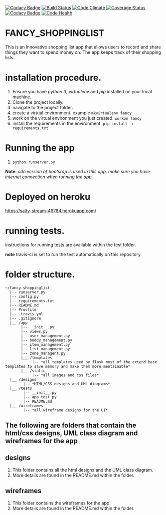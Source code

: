[![Codacy Badge](https://api.codacy.com/project/badge/Grade/644d536ad2664d2a96934040e4a2d240)](https://www.codacy.com/app/dann254/fancy-shoppinglist?utm_source=github.com&utm_medium=referral&utm_content=dann254/fancy-shoppinglist&utm_campaign=badger)
[![Build Status](https://travis-ci.org/dann254/fancy-shoppinglist.svg?branch=flask-basics)](https://travis-ci.org/dann254/fancy-shoppinglist)
[![Code Climate](https://codeclimate.com/github/dann254/fancy-shoppinglist/badges/gpa.svg)](https://codeclimate.com/github/dann254/fancy-shoppinglist/)
[![Coverage Status](https://coveralls.io/repos/github/dann254/fancy-shoppinglist/badge.svg?branch=master)](https://coveralls.io/github/dann254/fancy-shoppinglist?branch=master)
[![Codacy Badge](https://api.codacy.com/project/badge/Grade/644d536ad2664d2a96934040e4a2d240)](https://www.codacy.com/app/dann254/fancy-shoppinglist?utm_source=github.com&amp;utm_medium=referral&amp;utm_content=dann254/fancy-shoppinglist&amp;utm_campaign=Badge_Grade)
[![Code Health](https://landscape.io/github/dann254/fancy-shoppinglist/master/landscape.svg?style=flat)](https://landscape.io/github/dann254/fancy-shoppinglist/master)


# FANCY_SHOPPINGLIST
This is an innovative shopping list app that allows users to record and share things they want to spend money on. The app keeps track of their shopping lists.

# installation procedure.
  1. Ensure you have *python 3*, *virtualenv* and *pip* installed on your local machine.
  2. Clone the project locally.
  3. navigate to the project folder.
  4. create a virtual environment. example `mkvirtualenv fancy`
  5. work on the virtual environment you just created. `workon fancy`
  6. install the requirements in the environment. `pip install -r requirements.txt`

# Running the app
  1. `python runserver.py`

  **Note**: *cdn version of bootsrap is used in this app. make sure you have internet connection when running the app*

# Deployed on heroku
  https://salty-stream-46784.herokuapp.com/

# running tests.
  instructions for running tests are available within the test folder.

  **note** travis-ci is set to run the test automatically on this repository

# folder structure.
```
~/fancy-shoppinglist
  |-- runserver.py
  |-- config.py
  |-- requirements.txt
  |-- README.md
  |-- Procfile
  |-- .travis.yml
  |-- .gitignore
  |__ /app      
       |-- __init__.py
       |-- views.py
       |-- user_management.py
       |-- buddy_management.py
       |-- item_management.py
       |-- list_management.py
       |-- zone_managent.py
       |__ /templates
            |-- *all templates used by flask most of the extend base templates to save memory and make them more mentainable*
       |__ /static
            |-- *all images and css files*
  |__ /designs
        |-- *HTML/CSS designs and UML diagrams*
  |__ /tests
        |-- __init__.py
        |-- app_test.py
        |-- README.md
  |__ /wireframes
        |-- *all wireframe designs for the UI*
```
## The following are folders that contain the html/css designs, UML class diagram and wireframes for the app

## designs
  1. This folder contains all the html designs and the UML class diagram.
  2. More details are found in the README.md within the folder.

## wireframes
  1. This folder contains the wireframes for the app.
  2. More details are found in the README.md within the folder.
